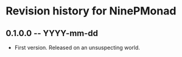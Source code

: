 # Revision history for NinePMonad

## 0.1.0.0 -- YYYY-mm-dd

* First version. Released on an unsuspecting world.
